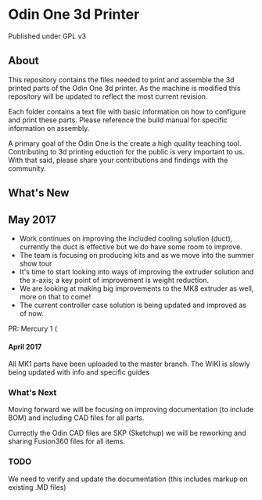 # Odin One 3d Printer

Published under GPL v3

## About

This repository contains the files needed to print and assemble the 3d printed parts of the Odin One 3d printer.  As the machine is modified this repository will be updated to reflect the most current revision.  

Each folder contains a text file with basic information on how to configure and print these parts.  Please reference the build manual for specific information on assembly.  

A primary goal of the Odin One is the create a high quality teaching tool.  Contributing to 3d printing eduction for the public is very important to us.  With that said, please share your contributions and findings with the community. 

## What's New

## May 2017

* Work continues on improving the included cooling solution (duct), currently the duct is effective but we do have some room to improve.  
* The team is focusing on producing kits and as we move into the summer show tour
* It's time to start looking into ways of improving the extruder solution and the x-axis; a key point of improvement is weight reduction.
* We are looking at making big improvements to the MK8 extruder as well, more on that to come!
* The current controller case solution is being updated and improved as of now. 

PR: Mercury 1 (

#### April 2017
All MK1 parts have been uploaded to the master branch.
The WIKI is slowly being updated with info and specific guides

### What's Next

Moving forward we will be focusing on improving documentation (to include BOM) and including CAD files for all parts.

Currectly the Odin CAD files are SKP (Sketchup) we will be reworking and sharing Fusion360 files for all items.

### TODO

We need to verify and update the documentation (this includes markup on existing .MD files)







